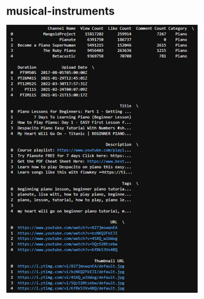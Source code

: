 # musical-instruments


![](https://github.com/shamim963/musical-instruments/blob/main/Images/%7B921427AC-0880-4D26-80E5-15F87BD6E458%7D.png)

